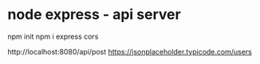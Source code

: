 # node express - api server

npm init
npm i express cors

http://localhost:8080/api/post
https://jsonplaceholder.typicode.com/users
